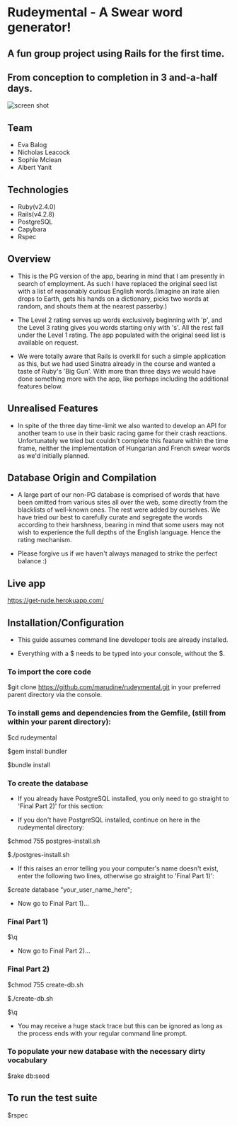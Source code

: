 # Rudeymental - A Swear word generator!

## A fun group project using Rails for the first time.
## From conception to completion in 3 and-a-half days.

![screen shot](https://user-images.githubusercontent.com/24227633/26881006-16ffb670-4b8e-11e7-9222-439c752c43c7.png)

## Team

- Eva Balog
- Nicholas Leacock
- Sophie Mclean
- Albert Yanit


## Technologies

- Ruby(v2.4.0)
- Rails(v4.2.8)
- PostgreSQL
- Capybara
- Rspec


## Overview

- This is the PG version of the app, bearing in mind that I am presently in search of employment. As such I have replaced the original seed list with a list of reasonably curious English words.(Imagine an irate alien drops to Earth, gets his hands on a dictionary, picks two words at random, and shouts them at the nearest passerby.)

- The Level 2 rating serves up words exclusively beginning with 'p', and the Level 3 rating gives you words starting only with 's'. All the rest fall under the Level 1 rating. The app populated with the original seed list is available on request.

- We were totally aware that Rails is overkill for such a simple application as this, but we had used Sinatra already in the course and wanted a taste of Ruby's 'Big Gun'. With more than three days we would have done something more with the app, like perhaps including the additional features below.

## Unrealised Features

- In spite of the three day time-limit we also wanted to develop an API for another team to use in their basic racing game for their crash reactions. Unfortunately we tried but couldn't complete this feature within the time frame, neither the implementation of Hungarian and French swear words as we'd initially planned.

## Database Origin and Compilation

- A large part of our non-PG database is comprised of words that have been omitted from various sites all over the web, some directly from the blacklists of well-known ones. The rest were added by ourselves. We have tried our best to carefully curate and segregate the words according to their harshness, bearing in mind that some users may not wish to experience the full depths of the English language. Hence the rating mechanism.

- Please forgive us if we haven't always managed to strike the perfect balance :)


## Live app

https://get-rude.herokuapp.com/


## Installation/Configuration

- This guide assumes command line developer tools are already installed.

- Everything with a $ needs to be typed into your console, without the $.


### To import the core code

$git clone https://github.com/marudine/rudeymental.git in your preferred parent directory via the console.

### To install gems and dependencies from the Gemfile, (still from within your parent directory):

$cd rudeymental

$gem install bundler

$bundle install


### To create the database

- If you already have PostgreSQL installed, you only need to go straight to 'Final Part 2)' for this section:

- If you don't have PostgreSQL installed, continue on here in the rudeymental directory:

$chmod 755 postgres-install.sh

$./postgres-install.sh

- If this raises an error telling you your computer's name doesn't exist, enter the following two lines, otherwise go straight to 'Final Part 1)':

$create database "your_user_name_here";

- Now go to Final Part 1)...


### Final Part 1)  

$\q

- Now go to Final Part 2)...


### Final Part 2)

$chmod 755 create-db.sh

$./create-db.sh

$\q

- You may receive a huge stack trace but this can be ignored as long as the process ends with your regular command line prompt.


### To populate your new database with the necessary dirty vocabulary

$rake db:seed


## To run the test suite

$rspec
